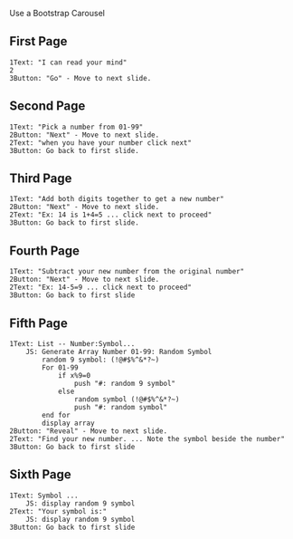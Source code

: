 Use a Bootstrap Carousel

## First Page
    1Text: "I can read your mind"
    2
    3Button: "Go" - Move to next slide.

## Second Page
    1Text: "Pick a number from 01-99"
    2Button: "Next" - Move to next slide.
    2Text: "when you have your number click next"
    3Button: Go back to first slide.

## Third Page
    1Text: "Add both digits together to get a new number"
    2Button: "Next" - Move to next slide.
    2Text: "Ex: 14 is 1+4=5 ... click next to proceed" 
    3Button: Go back to first slide.

## Fourth Page
    1Text: "Subtract your new number from the original number"
    2Button: "Next" - Move to next slide.
    2Text: "Ex: 14-5=9 ... click next to proceed"
    3Button: Go back to first slide

## Fifth Page
    1Text: List -- Number:Symbol...
        JS: Generate Array Number 01-99: Random Symbol
            random 9 symbol: (!@#$%^&*?~)
            For 01-99
                if x%9=0
                    push "#: random 9 symbol"
                else
                    random symbol (!@#$%^&*?~)
                    push "#: random symbol"
            end for
            display array
    2Button: "Reveal" - Move to next slide.
    2Text: "Find your new number. ... Note the symbol beside the number"
    3Button: Go back to first slide

## Sixth Page
    1Text: Symbol ...
        JS: display random 9 symbol 
    2Text: "Your symbol is:" 
        JS: display random 9 symbol
    3Button: Go back to first slide
